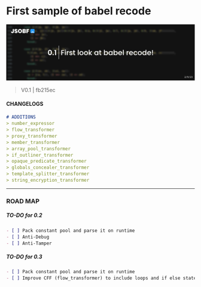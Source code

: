 
# First sample of babel recode
<img src="https://github.com/jsobf/samples/blob/main/archive/v2/assets/0.1_banner.png?raw=true"></img>
> V0.1 | fb215ec

#### CHANGELOGS
```md
# ADDITIONS 
> number_expressor
> flow_transformer
> proxy_transformer
> member_transformer
> array_pool_transformer
> if_outliner_transformer
> opaque_predicate_transformer
> globals_concealer_transformer
> template_splitter_transformer
> string_encryption_transformer
```
---
### ROAD MAP
##### TO-DO for 0.2
```md
- [ ] Pack constant pool and parse it on runtime
- [ ] Anti-Debug
- [ ] Anti-Tamper
```

##### TO-DO for 0.3
```md
- [ ] Pack constant pool and parse it on runtime
- [ ] Improve CFF (flow_transformer) to include loops and if else statements
```
